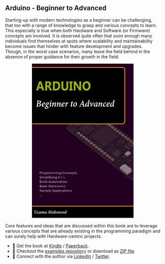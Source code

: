 ## Arduino - Beginner to Advanced

Starting-up with modern technologies as a beginner can be challenging, that too with a range of knowledge to grasp and various concepts to learn. This especially is true when both Hardware and Software (or Firmware) concepts are involved. It is observed quite often that soon enough many individuals find themselves at spots where scalability and maintainability become issues that hinder with feature development and upgrades. Though, in the worst case scenarios, many leave the field behind in the absence of proper guidance for their growth in the field.


<p align="center">
  <a target="_blank" rel="noopener noreferrer" href="https://www.amazon.com/dp/B0BRLVR3X4"><img src="https://github.com/arduino-ba/.github/blob/main/profile/.images/Book%20Cover%20Side%20-%20330.jpg" alt="Arduino - Beginner to Advanced" /></a>
</p>


Core features and ideas that are discussed within this book are to leverage various concepts that are already existing in the programming paradigm and can surely help with Hardware-centric projects.


* :beginner: Get the book at [Kindle](https://www.amazon.com/dp/B0BRQTT1D2) / [Paperback](https://www.amazon.com/dp/B0BRLVR3X4).
* :beginner: Checkout the [examples repository](https://github.com/arduino-ba/examples) or download as [ZIP file](https://github.com/arduino-ba/examples/archive/refs/heads/master.zip).
* :beginner: Connect with the author via [LinkedIn](https://www.linkedin.com/in/usa-m/) / [Twitter](https://twitter.com/usama_inn).
